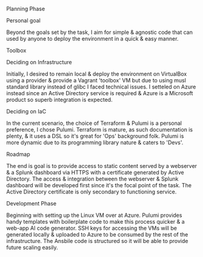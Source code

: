 Planning Phase

Personal goal

Beyond the goals set by the task, I aim for simple & agnostic code that can used by anyone to deploy the environment in a quick & easy manner.

Toolbox

Deciding on Infrastructure

Initially, I desired to remain local & deploy the environment on VirtualBox using a provider & provide a Vagrant 'toolbox' VM but due to using musl standard library instead of glibc I faced technical issues.
I setteled on Azure instead since an Active Directory service is required & Azure is a Microsoft product so superb integration is expected.

Deciding on IaC

In the current scenario, the choice of Terraform & Pulumi is a personal preference, I chose Pulumi. 
Terraform is mature, as such documentation is plenty, & it uses a DSL so it's great for 'Ops' background folk. 
Pulumi is more dynamic due to its programming library nature & caters to 'Devs'.

Roadmap

The end is goal is to provide access to static content served by a webserver & a Splunk dashboard via HTTPS with a certificate generated by Active Directory.
The access & integration between the webserver & Splunk dashboard will be developed first since it's the focal point of the task. The Active Directory certificate is only secondary to functioning service.

Development Phase

Beginning with setting up the Linux VM over at Azure. Pulumi provides handy templates with boilerplate code to make this process quicker & a web-app AI code generator.
SSH keys for accessing the VMs will be generated locally & uploaded to Azure to be consumed by the rest of the infrastructure.
The Ansbile code is structured so it will be able to provide future scaling easily.
